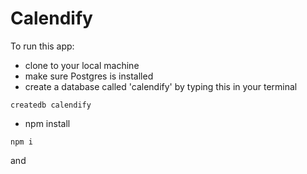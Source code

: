 # Calendify

To run this app:
* clone to your local machine
* make sure Postgres is installed
* create a database called 'calendify' by typing this in your terminal
``` terminal
createdb calendify
```

* npm install
```
npm i
```
and
